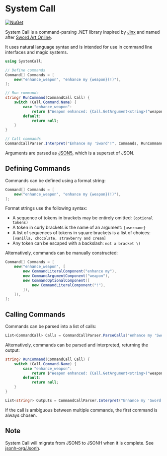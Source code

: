 # System Call

[![NuGet](https://img.shields.io/nuget/v/SystemCall.svg)](https://www.nuget.org/packages/SystemCall)
 
System Call is a command-parsing .NET library inspired by [Jinx](https://github.com/JamesBoer/Jinx) and named after [Sword Art Online](https://swordartonline.fandom.com/wiki/Sacred_Arts).

It uses natural language syntax and is intended for use in command line interfaces and magic systems.
```cs
using SystemCall;

// Define commands
Command[] Commands = [
    new("enhance_weapon", "enhance my {weapon}(!)"),
];

// Run commands
string? RunCommand(CommandCall Call) {
    switch (Call.Command.Name) {
        case "enhance_weapon":
            return $"Weapon enhanced: {Call.GetArgument<string>("weapon")}";
        default:
            return null;
    }
}

// Call commands
CommandCallParser.Interpret("Enhance my 'Sword'!", Commands, RunCommand);
```

Arguments are parsed as [JSON5](https://github.com/Joy-less/HjsonSharp), which is a superset of JSON.

## Defining Commands

Commands can be defined using a format string:
```cs
Command[] Commands = [
    new("enhance_weapon", "enhance my {weapon}(!)"),
];
```

Format strings use the following syntax:
- A sequence of tokens in brackets may be entirely omitted: `(optional tokens)`
- A token in curly brackets is the name of an argument: `{username}`
- A list of sequences of tokens in square brackets is a list of choices: `[vanilla, chocolate, strawberry and cream]`
- Any token can be escaped with a backslash: `not a bracket \(`

Alternatively, commands can be manually constructed:
```cs
Command[] Commands = [
    new("enhance_weapon", [
        new CommandLiteralComponent("enhance my"),
        new CommandArgumentComponent("weapon"),
        new CommandOptionalComponent([
            new CommandLiteralComponent("!"),
        ]),
    ]),
];
```

## Calling Commands

Commands can be parsed into a list of calls:
```cs
List<CommandCall> Calls = CommandCallParser.ParseCalls("enhance my 'Sword'!", Commands);
```

Alternatively, commands can be parsed and interpreted, returning the output:
```cs
string? RunCommand(CommandCall Call) {
    switch (Call.Command.Name) {
        case "enhance_weapon":
            return $"Weapon enhanced: {Call.GetArgument<string>("weapon")}";
        default:
            return null;
    }
}

List<string?> Outputs = CommandCallParser.Interpret("Enhance my 'Sword'!", Commands, RunCommand);
```

If the call is ambiguous between multiple commands, the first command is always chosen.

## Note

System Call will migrate from JSON5 to JSONH when it is complete. See [jsonh-org/Jsonh](https://github.com/jsonh-org/Jsonh).
